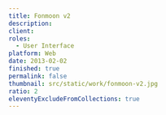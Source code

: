 ```yaml
---
title: Fonmoon v2
description: 
client: 
roles:
  - User Interface
platform: Web
date: 2013-02-02
finished: true
permalink: false
thumbnail: src/static/work/fonmoon-v2.jpg
ratio: 2
eleventyExcludeFromCollections: true
---
```

